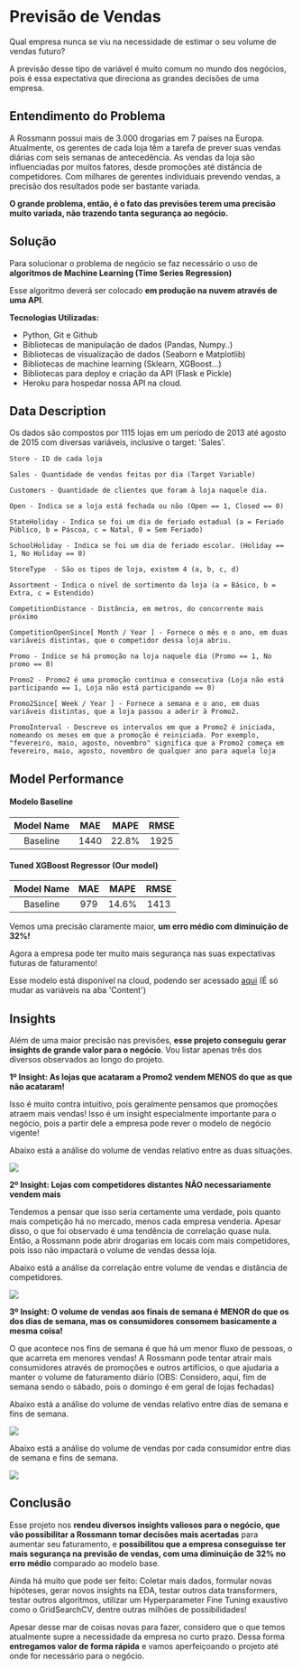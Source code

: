 # Previsão de Vendas

Qual empresa nunca se viu na necessidade de estimar o seu volume de vendas futuro? 

A previsão desse tipo de variável é muito comum no mundo dos negócios, pois é essa expectativa que direciona as grandes decisões de uma empresa.

## Entendimento do Problema
A Rossmann possui mais de 3.000 drogarias em 7 países na Europa. Atualmente, os gerentes de cada loja têm a tarefa de prever suas vendas diárias com seis semanas de antecedência. As vendas da loja são influenciadas por muitos fatores, desde promoções até distância de competidores. Com milhares de gerentes individuais prevendo vendas, a precisão dos resultados pode ser bastante variada. 

**O grande problema, então, é o fato das previsões terem uma precisão muito variada, não trazendo tanta segurança ao negócio.**

## Solução
Para solucionar o problema de negócio se faz necessário o uso de **algoritmos de Machine Learning (Time Series Regression)**

Esse algoritmo deverá ser colocado **em produção na nuvem através de uma API**. 

**Tecnologias Utilizadas:** 
* Python, Git e Github
* Bibliotecas de manipulação de dados (Pandas, Numpy..)
* Bibliotecas de visualização de dados (Seaborn e Matplotlib)
* Bibliotecas de machine learning (Sklearn, XGBoost...)
* Bibliotecas para deploy e criação da API (Flask e Pickle)
* Heroku para hospedar nossa API na cloud.

## Data Description

Os dados são compostos por 1115 lojas em um período de 2013 até agosto de 2015 com diversas variáveis, inclusive o target: 'Sales'.
 
```
Store - ID de cada loja
 
Sales - Quantidade de vendas feitas por dia (Target Variable)
 
Customers - Quantidade de clientes que foram à loja naquele dia.
 
Open - Indica se a loja está fechada ou não (Open == 1, Closed == 0)
 
StateHoliday - Indica se foi um dia de feriado estadual (a = Feriado Público, b = Páscoa, c = Natal, 0 = Sem Feriado)
 
SchoolHoliday - Indica se foi um dia de feriado escolar. (Holiday == 1, No Holiday == 0)
 
StoreType  - São os tipos de loja, existem 4 (a, b, c, d)
 
Assortment - Indica o nível de sortimento da loja (a = Básico, b = Extra, c = Estendido)
 
CompetitionDistance - Distância, em metros, do concorrente mais próximo
 
CompetitionOpenSince[ Month / Year ] - Fornece o mês e o ano, em duas variáveis distintas, que o competidor dessa loja abriu.
 
Promo - Indice se há promoção na loja naquele dia (Promo == 1, No promo == 0)
 
Promo2 - Promo2 é uma promoção contínua e consecutiva (Loja não está participando == 1, Loja não está participando == 0)
 
Promo2Since[ Week / Year ] - Fornece a semana e o ano, em duas variáveis distintas, que a loja passou a aderir à Promo2.
 
PromoInterval - Descreve os intervalos em que a Promo2 é iniciada, nomeando os meses em que a promoção é reiniciada. Por exemplo, "fevereiro, maio, agosto, novembro" significa que a Promo2 começa em fevereiro, maio, agosto, novembro de qualquer ano para aquela loja
```

## Model Performance

#### Modelo Baseline
 
|       Model Name          |        MAE          |      MAPE      |        RMSE        |
|:-------------------------:|:-------------------:|:--------------:|:------------------:|
| Baseline                  |  1440          | 22.8%      |       1925        |

#### Tuned XGBoost Regressor (Our model)

|       Model Name          |        MAE          |      MAPE      |        RMSE        |
|:-------------------------:|:-------------------:|:--------------:|:------------------:|
| Baseline                  |  979          | 14.6%      |       1413        |

Vemos uma precisão claramente maior, **um erro médio com diminuição de 32%!**

Agora a empresa pode ter muito mais segurança nas suas expectativas futuras de faturamento!

Esse modelo está disponível na cloud, podendo ser acessado <a href=https://reqbin.com/oqcbaldp target="_blank">aqui</a>
(É só mudar as variáveis na aba 'Content')

## Insights

Além de uma maior precisão nas previsões, **esse projeto conseguiu gerar insights de grande valor para o negócio**. Vou listar apenas três dos diversos observados ao longo do projeto.

**1º Insight: As lojas que acataram a Promo2 vendem MENOS do que as que não acataram!**

Isso é muito contra intuitivo, pois geralmente pensamos que promoções atraem mais vendas! Isso é um insight especialmente importante para o negócio, pois a partir dele a empresa pode rever o modelo de negócio vigente!

Abaixo está a análise do volume de vendas relativo entre as duas situações.

<img src="https://i.imgur.com/x9smoqv.png"/>

**2º Insight: Lojas com competidores distantes NÃO necessariamente vendem mais**

Tendemos a pensar que isso seria certamente uma verdade, pois quanto mais competição há no mercado, menos cada empresa venderia. Apesar disso, o que foi observado é uma tendência de correlação quase nula. Então, a Rossmann pode abrir drogarias em locais com mais competidores, pois isso não impactará o volume de vendas dessa loja.

Abaixo está a análise da correlação entre volume de vendas e distância de competidores.

<img src="https://i.imgur.com/99Q8D75.png"/>

**3º Insight: O volume de vendas aos finais de semana é MENOR do que os dos dias de semana, mas os consumidores consomem basicamente a mesma coisa!**

O que acontece nos fins de semana é que há um menor fluxo de pessoas, o que acarreta em menores vendas! A Rossmann pode tentar atrair mais consumidores através de promoções e outros artifícios, o que ajudaria a manter o volume de faturamento diário (OBS: Considero, aqui, fim de semana sendo o sábado, pois o domingo é em geral de lojas fechadas)

Abaixo está a análise do volume de vendas relativo entre dias de semana e fins de semana.

<img src="https://i.imgur.com/M0RjwqZ.png"/>

Abaixo está a análise do volume de vendas por cada consumidor entre dias de semana e fins de semana.

<img src="https://i.imgur.com/9acF04K.png"/>

## Conclusão

Esse projeto nos **rendeu diversos insights valiosos para o negócio, que vão possibilitar a Rossmann tomar decisões mais acertadas** para aumentar seu faturamento, e **possibilitou que a empresa conseguisse ter mais segurança na previsão de vendas, com uma diminuição de 32% no erro médio** comparado ao modelo base.

Ainda há muito que pode ser feito: Coletar mais dados, formular novas hipóteses, gerar novos insights na EDA, testar outros data transformers, testar outros algoritmos, utilizar um Hyperparameter Fine Tuning exaustivo como o GridSearchCV, dentre outras milhões de possibilidades! 

Apesar desse mar de coisas novas para fazer, considero que o que temos atualmente supre a necessidade da empresa no curto prazo. Dessa forma **entregamos valor de forma rápida** e vamos aperfeiçoando o projeto até onde for necessário para o negócio.
